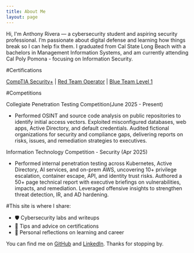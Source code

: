 ```yaml
---
title: About Me
layout: page
---
```

Hi, I'm Anthony Rivera — a cybersecurity student and aspiring security professional. I’m passionate about digital defense and learning how things break so I can help fix them. I graduated from Cal State Long Beach with a bachelors in Management Information Systems, and am currently attending Cal Poly Pomona - focusing on Information Security. 

#Certifications 

[CompTIA Security+](https://www.comptia.org/en-us/certifications/security/) | [Red Team Operator](https://www.zeropointsecurity.co.uk/course/red-team-ops) | [Blue Team Level 1](https://www.securityblue.team/certifications/blue-team-level-1) 

#Competitions 

Collegiate Penetration Testing Competition(June 2025 - Present) 
- Performed OSINT and source code analysis on public repositories to identify initial access vectors. Exploited misconfigured databases, web apps, Active Directory, and default credentials. Audited fictional organizations for security and compliance gaps, delivering reports on risks, issues, and remediation strategies to executives.

Information Technology Competition - Security (Apr 2025)
- Performed internal penetration testing across Kubernetes, Active Directory, AI services, and on-prem AWS, uncovering 10+ privilege escalation, container escape, API, and identity trust risks. Authored a 50+ page technical report with executive briefings on vulnerabilities, impacts, and remediation. Leveraged offensive insights to strengthen threat detection, IR, and AD hardening.

#This site is where I share:
- 🛡️ Cybersecurity labs and writeups  
- 🧠 Tips and advice on certifications
- 📓 Personal reflections on learning and career

You can find me on [GitHub](https://github.com/4nthvny) and [LinkedIn](https://www.linkedin.com/in/anthony-d-rivera/). Thanks for stopping by.

